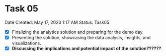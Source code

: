 # Task 05

Date Created: May 17, 2023 1:17 AM
Status: Task05

- [x]  Finalizing the analytics solution and preparing for the demo day.
- [x]  Presenting the solution, showcasing the data analysis, insights, and visualizations.
- [x]  **Discussing the implications and potential impact of the solution??????**